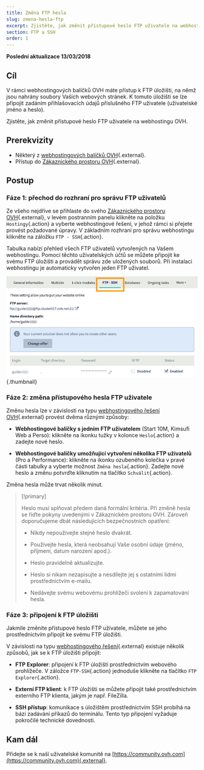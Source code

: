 ```yaml
---
title: Změna FTP hesla
slug: zmena-hesla-ftp
excerpt: Zjistěte, jak změnit přístupové heslo FTP uživatele na webhostingu OVH
section: FTP a SSH
order: 1
---
```


**Poslední aktualizace 13/03/2018**

## Cíl

V rámci webhostingových balíčků OVH máte přístup k FTP úložišti, na němž jsou nahrány soubory Vašich webových stránek. K tomuto úložišti se lze připojit zadáním přihlašovacích údajů příslušného FTP uživatele (uživatelské jméno a heslo).

Zjistěte, jak změnit přístupové heslo FTP uživatele na webhostingu OVH.

## Prerekvizity

- Některý z [webhostingových balíčků OVH](https://www.ovh.cz/webhosting/){.external}.
- Přístup do [Zákaznického prostoru OVH](https://www.ovh.com/auth/?action=gotomanager){.external}.

## Postup

### Fáze 1: přechod do rozhraní pro správu FTP uživatelů

Ze všeho nejdříve se přihlaste do svého [Zákaznického prostoru OVH](https://www.ovh.com/auth/?action=gotomanager){.external}, v levém postranním panelu klikněte na položku `Hostingy`{.action} a vyberte webhostingové řešení, v jehož rámci si přejete provést požadované úpravy. V základním rozhraní pro správu webhostingu klikněte na záložku `FTP - SSH`{.action}.

Tabulka nabízí přehled všech FTP uživatelů vytvořených na Vašem webhostingu. Pomocí těchto uživatelských účtů se můžete připojit ke svému FTP úložišti a provádět správu zde uložených souborů. Při instalaci webhostingu je automaticky vytvořen jeden FTP uživatel.

![ftppassword](images/change-ftp-password-step1.png){.thumbnail}

### Fáze 2: změna přístupového hesla FTP uživatele

Změnu hesla lze v závislosti na typu [webhostingového řešení OVH](https://www.ovh.cz/webhosting/){.external} provést dvěma různými způsoby:

- **Webhostingové balíčky s jedním FTP uživatelem** (Start 10M, Kimsufi Web a Perso): klikněte na ikonku tužky v kolonce `Heslo`{.action} a zadejte nové heslo.

- **Webhostingové balíčky umožňující vytvoření několika FTP uživatelů** (Pro a Performance): klikněte na ikonku ozubeného kolečka v pravé části tabulky a vyberte možnost `Změna hesla`{.action}. Zadejte nové heslo a změnu potvrďte kliknutím na tlačítko `Schválit`{.action}.

Změna hesla může trvat několik minut.

> [!primary]
>
> Heslo musí splňovat předem daná formální kritéria. Při změně hesla se řiďte pokyny uvedenými v Zákaznickém prostoru OVH. Zároveň doporučujeme dbát následujících bezpečnostních opatření:
>
> - Nikdy nepoužívejte stejné heslo dvakrát.
>
> - Používejte hesla, která neobsahují Vaše osobní údaje (jméno, příjmení, datum narození apod.).
>
> - Heslo pravidelně aktualizujte.
>
> - Heslo si nikam nezapisujte a nesdílejte jej s ostatními lidmi prostřednictvím e-mailu.
>
> - Nedávejte svému webovému prohlížeči svolení k zapamatování hesla.
>

### Fáze 3: připojení k FTP úložišti

Jakmile změníte přístupové heslo FTP uživatele, můžete se jeho prostřednictvím připojit ke svému FTP úložišti.

V závislosti na typu [webhostingového řešení](https://www.ovh.cz/webhosting/){.external} existuje několik způsobů, jak se k FTP úložišti připojit:

- **FTP Explorer**: připojení k FTP úložišti prostřednictvím webového prohlížeče. V záložce `FTP-SSH`{.action} jednoduše klikněte na tlačítko `FTP Explorer`{.action}.

- **Externí FTP klient**: k FTP úložišti se můžete připojit také prostřednictvím externího FTP klienta, jakým je např. FileZilla.

- **SSH přístup**: komunikace s úložištěm prostřednictvím SSH probíhá na bázi zadávání příkazů do terminálu. Tento typ připojení vyžaduje pokročilé technické dovednosti.

## Kam dál

Přidejte se k naší uživatelské komunitě na [https://community.ovh.com](https://community.ovh.com){.external}.